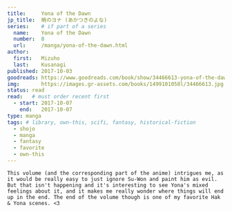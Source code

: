```yaml
---
title:     Yona of the Dawn
jp_title:  暁のヨナ (あかつきのよな)
series:    # if part of a series
  name:    Yona of the Dawn
  number:  8
  url:     /manga/yona-of-the-dawn.html
author: 
  first:   Mizuho 
  last:    Kusanagi
published: 2017-10-03 
goodreads: https://www.goodreads.com/book/show/34466613-yona-of-the-dawn-vol-8
img:       https://images.gr-assets.com/books/1499101058l/34466613.jpg
status: read
read:   # must order recent first
  - start: 2017-10-07 
    end:   2017-10-07
type: manga
tags: # library, own-this, scifi, fantasy, historical-fiction
  - shojo
  - manga
  - fantasy
  - favorite
  - own-this
---
```


	This volume (and the corresponding part of the anime) intrigues me, as it would be really easy to just ignore Su-Won and paint him as evil. But that isn't happening and it's interesting to see Yona's mixed feelings about it, and it makes me really wonder where things will end up in the end. The end of the volume though is one of my favorite Hak & Yona scenes. <3
